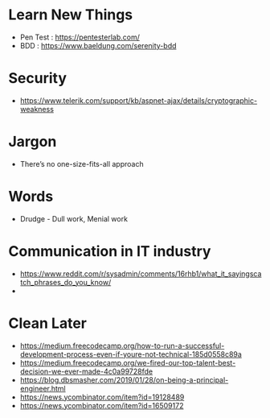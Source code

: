 # Learn New Things
* Pen Test : https://pentesterlab.com/
* BDD : https://www.baeldung.com/serenity-bdd

# Security
* https://www.telerik.com/support/kb/aspnet-ajax/details/cryptographic-weakness

# Jargon
* There’s no one-size-fits-all approach

# Words
* Drudge - Dull work, Menial work 

# Communication in IT industry
* https://www.reddit.com/r/sysadmin/comments/16rhb1/what_it_sayingscatch_phrases_do_you_know/
* 


# Clean Later
* https://medium.freecodecamp.org/how-to-run-a-successful-development-process-even-if-youre-not-technical-185d0558c89a
* https://medium.freecodecamp.org/we-fired-our-top-talent-best-decision-we-ever-made-4c0a99728fde
* https://blog.dbsmasher.com/2019/01/28/on-being-a-principal-engineer.html
* https://news.ycombinator.com/item?id=19128489
* https://news.ycombinator.com/item?id=16509172
